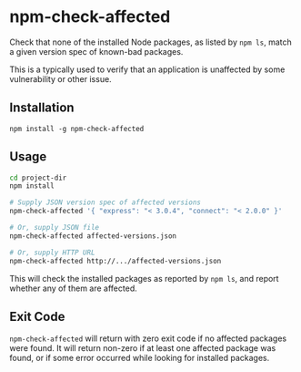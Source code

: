 # npm-check-affected

Check that none of the installed Node packages, as listed by `npm ls`, match a
given version spec of known-bad packages.

This is a typically used to verify that an application is unaffected by some
vulnerability or other issue.

## Installation

```
npm install -g npm-check-affected
```

## Usage

```bash
cd project-dir
npm install

# Supply JSON version spec of affected versions
npm-check-affected '{ "express": "< 3.0.4", "connect": "< 2.0.0" }'

# Or, supply JSON file
npm-check-affected affected-versions.json

# Or, supply HTTP URL
npm-check-affected http://.../affected-versions.json
```

This will check the installed packages as reported by `npm ls`, and report
whether any of them are affected.

## Exit Code

`npm-check-affected` will return with zero exit code if no affected packages
were found. It will return non-zero if at least one affected package was
found, or if some error occurred while looking for installed packages.
